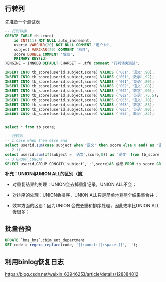 ## 行转列

先准备一个测试表

```sql
-- 行列转换
CREATE TABLE tb_score(
    id INT(11) NOT NULL auto_increment,
    userid VARCHAR(20) NOT NULL COMMENT '用户id',
    subject VARCHAR(20) COMMENT '科目',
    score DOUBLE COMMENT '成绩',
    PRIMARY KEY(id)
)ENGINE = INNODB DEFAULT CHARSET = utf8 comment '行列转换测试';

INSERT INTO tb_score(userid,subject,score) VALUES ('001','语文',90);
INSERT INTO tb_score(userid,subject,score) VALUES ('001','数学',92);
INSERT INTO tb_score(userid,subject,score) VALUES ('001','英语',80);
INSERT INTO tb_score(userid,subject,score) VALUES ('002','语文',88);
INSERT INTO tb_score(userid,subject,score) VALUES ('002','数学',90);
INSERT INTO tb_score(userid,subject,score) VALUES ('002','英语',75.5);
INSERT INTO tb_score(userid,subject,score) VALUES ('003','语文',70);
INSERT INTO tb_score(userid,subject,score) VALUES ('003','数学',85);
INSERT INTO tb_score(userid,subject,score) VALUES ('003','英语',90);
INSERT INTO tb_score(userid,subject,score) VALUES ('003','政治',82);


select * from tb_score;

-- 行转列
-- 1.case when then else end
select userid,sum(case subject when '语文' then score else 0 end) as '语文' from tb_score group by userid;
-- 2.if
select userid,sum(if(subject = '语文',score,0)) as '语文' from tb_score group by userid;
-- 3.GROUP_CONCAT
SELECT userid,GROUP_CONCAT(`subject`,':',score)AS 成绩 FROM tb_score GROUP BY userid;


```

**补充：UNION与UNION ALL的区别（摘）**

- 对重复结果的处理：UNION会去掉重复记录，UNION ALL不会；

- 对排序的处理：UNION会排序，UNION ALL只是简单地将两个结果集合并；

- 效率方面的区别：因为UNION 会做去重和排序处理，因此效率比UNION ALL慢很多；



## 批量替换



```sql
UPDATE `bms_bms`.cbim_ent_department
SET code = regexp_replace(code, '[[:punct:][:space:]]', '');
```



## 利用binlog恢复日志

https://blog.csdn.net/weixin_63946253/article/details/128084812
